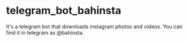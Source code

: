 # telegram_bot_bahinsta
It's a telegram bot that downloads instagram photos and videos. You can find it in telegram as @bahinsta.
